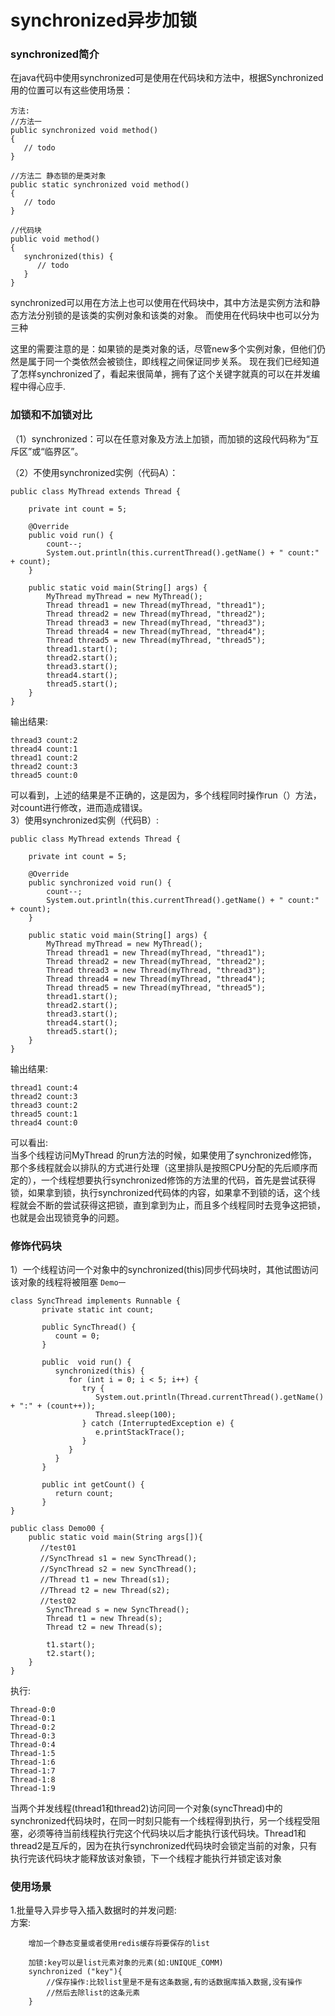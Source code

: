 # synchronized异步加锁
### synchronized简介
在java代码中使用synchronized可是使用在代码块和方法中，根据Synchronized用的位置可以有这些使用场景：
```
方法:
//方法一
public synchronized void method()
{
   // todo
}

//方法二 静态锁的是类对象
public static synchronized void method()
{
   // todo
}

//代码块
public void method()
{
   synchronized(this) {
      // todo
   }
}
```

synchronized可以用在方法上也可以使用在代码块中，其中方法是实例方法和静态方法分别锁的是该类的实例对象和该类的对象。
而使用在代码块中也可以分为三种  

这里的需要注意的是：如果锁的是类对象的话，尽管new多个实例对象，但他们仍然是属于同一个类依然会被锁住，即线程之间保证同步关系。
现在我们已经知道了怎样synchronized了，看起来很简单，拥有了这个关键字就真的可以在并发编程中得心应手.

### 加锁和不加锁对比
（1）synchronized：可以在任意对象及方法上加锁，而加锁的这段代码称为“互斥区”或“临界区”。

（2）不使用synchronized实例（代码A）：
```
public class MyThread extends Thread {

    private int count = 5;

    @Override
    public void run() {
        count--;
        System.out.println(this.currentThread().getName() + " count:" + count);
    }

    public static void main(String[] args) {
        MyThread myThread = new MyThread();
        Thread thread1 = new Thread(myThread, "thread1");
        Thread thread2 = new Thread(myThread, "thread2");
        Thread thread3 = new Thread(myThread, "thread3");
        Thread thread4 = new Thread(myThread, "thread4");
        Thread thread5 = new Thread(myThread, "thread5");
        thread1.start();
        thread2.start();
        thread3.start();
        thread4.start();
        thread5.start();
    }
}
```
输出结果:
```
thread3 count:2
thread4 count:1
thread1 count:2
thread2 count:3
thread5 count:0
```
可以看到，上述的结果是不正确的，这是因为，多个线程同时操作run（）方法，对count进行修改，进而造成错误。<br>
3）使用synchronized实例（代码B）:
```
public class MyThread extends Thread {

    private int count = 5;

    @Override
    public synchronized void run() {
        count--;
        System.out.println(this.currentThread().getName() + " count:" + count);
    }

    public static void main(String[] args) {
        MyThread myThread = new MyThread();
        Thread thread1 = new Thread(myThread, "thread1");
        Thread thread2 = new Thread(myThread, "thread2");
        Thread thread3 = new Thread(myThread, "thread3");
        Thread thread4 = new Thread(myThread, "thread4");
        Thread thread5 = new Thread(myThread, "thread5");
        thread1.start();
        thread2.start();
        thread3.start();
        thread4.start();
        thread5.start();
    }
}
```
输出结果:
```
thread1 count:4
thread2 count:3
thread3 count:2
thread5 count:1
thread4 count:0
```
可以看出: <br>
当多个线程访问MyThread 的run方法的时候，如果使用了synchronized修饰，那个多线程就会以排队的方式进行处理（这里排队是按照CPU分配的先后顺序而定的），一个线程想要执行synchronized修饰的方法里的代码，首先是尝试获得锁，如果拿到锁，执行synchronized代码体的内容，如果拿不到锁的话，这个线程就会不断的尝试获得这把锁，直到拿到为止，而且多个线程同时去竞争这把锁，也就是会出现锁竞争的问题。

### 修饰代码块
1）一个线程访问一个对象中的synchronized(this)同步代码块时，其他试图访问该对象的线程将被阻塞
``Demo一``
```
class SyncThread implements Runnable {
       private static int count;
 
       public SyncThread() {
          count = 0;
       }
 
       public  void run() {
          synchronized(this) {
             for (int i = 0; i < 5; i++) {
                try {
                   System.out.println(Thread.currentThread().getName() + ":" + (count++));
                   Thread.sleep(100);
                } catch (InterruptedException e) {
                   e.printStackTrace();
                }
             }
          }
       }
 
       public int getCount() {
          return count;
       }
}
 
public class Demo00 {
    public static void main(String args[]){
　　　　//test01
　　　　//SyncThread s1 = new SyncThread();
　　　　//SyncThread s2 = new SyncThread();
　　　　//Thread t1 = new Thread(s1);
　　　　//Thread t2 = new Thread(s2);
　　　　//test02        
        SyncThread s = new SyncThread();
        Thread t1 = new Thread(s);
        Thread t2 = new Thread(s);
        
        t1.start();
        t2.start();
    }
}
```
执行:
```
Thread-0:0
Thread-0:1
Thread-0:2
Thread-0:3
Thread-0:4
Thread-1:5
Thread-1:6
Thread-1:7
Thread-1:8
Thread-1:9

```
当两个并发线程(thread1和thread2)访问同一个对象(syncThread)中的synchronized代码块时，在同一时刻只能有一个线程得到执行，另一个线程受阻塞，必须等待当前线程执行完这个代码块以后才能执行该代码块。Thread1和thread2是互斥的，因为在执行synchronized代码块时会锁定当前的对象，只有执行完该代码块才能释放该对象锁，下一个线程才能执行并锁定该对象
### 使用场景
1.批量导入异步导入插入数据时的并发问题:  </br>
方案:
```
    增加一个静态变量或者使用redis缓存将要保存的list

    加锁:key可以是list元素对象的元素(如:UNIQUE_COMM)
    synchronized ("key"){
        //保存操作:比较list里是不是有这条数据,有的话数据库插入数据,没有操作
        //然后去除list的这条元素
    }

```
